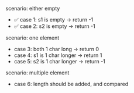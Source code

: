 scenario: either empty

- ✅ case 1: s1 is empty -> return -1
- ✅ case 2: s2 is empty -> return -1

scenario: one element

- case 3: both 1 char long -> return 0
- case 4: s1 is 1 char longer -> return 1
- case 5: s2 is 1 char longer -> return -1

scenario: multiple element

- case 6: length should be added, and compared